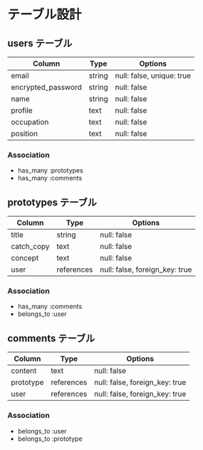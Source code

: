 # テーブル設計

## users テーブル

| Column             | Type         | Options                        |
| ------------------ | ------------ | ------------------------------ |
| email              | string       | null: false, unique: true      |
| encrypted_password | string       | null: false                    |
| name               | string       | null: false                    |
| profile            | text         | null: false                    |
| occupation         | text         | null: false                    |
| position           | text         | null: false                    |

### Association

- has_many :prototypes
- has_many :comments


## prototypes テーブル

| Column             | Type         | Options                        |
| ------------------ | ------------ | ------------------------------ |
| title              | string       | null: false                    |
| catch_copy         | text         | null: false                    |
| concept            | text         | null: false                    |
| user               | references   | null: false, foreign_key: true |

### Association

- has_many :comments
- belongs_to :user

## comments テーブル

| Column             | Type         | Options                        |
| ------------------ | ------------ | ------------------------------ |
| content            | text         | null: false                    |
| prototype          | references   | null: false, foreign_key: true |
| user               | references   | null: false, foreign_key: true |
### Association

- belongs_to :user
- belongs_to :prototype